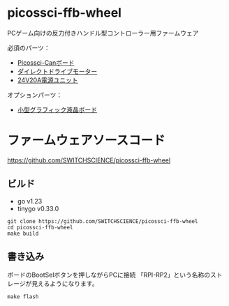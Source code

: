 # picossci-ffb-wheel

PCゲーム向けの反力付きハンドル型コントローラー用ファームウェア

必須のパーツ：
- [Picossci-Canボード](https://ssci.to/9279)
- [ダイレクトドライブモーター](https://ssci.to/9219)
- [24V20A電源ユニット](https://amzn.asia/d/iWJe48B)

オプションパーツ：
- [小型グラフィック液晶ボード](https://ssci.to/2608)

# ファームウェアソースコード

https://github.com/SWITCHSCIENCE/picossci-ffb-wheel

## ビルド

- go v1.23
- tinygo v0.33.0

```
git clone https://github.com/SWITCHSCIENCE/picossci-ffb-wheel
cd picossci-ffb-wheel
make build
```

## 書き込み
ボードのBootSelボタンを押しながらPCに接続
「RPI-RP2」という名称のストレージが見えるようになります。
```
make flash
```
